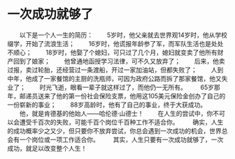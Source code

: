 # 一次成功就够了
　　以下是一个人一生的简历： 
　　5岁时，他父亲就去世界观14岁时，他从学校缀学，开始了流浪生活； 
　　16岁时，他谎报年龄参了军，而军队生活也是处处不顺心； 
　　18岁时，他娶了个媳妇，可只过了几个月，媳妇就变卖了他所有财产回到了娘家； 
　　他曾通地函授学习法律，可不久又放弃了； 
　　后来，他卖过报，卖过轮胎，还经营过一条渡船，开过一家加油站，但都失败了； 
　　人到中年，他成了一家餐馆的主厨的洗瓶师，可因为政府公路而拆了那家餐馆，他又失业了； 
　　时光飞逝，眼看一辈子就这样过了，而他仍一无所有。 
　　65岁那年，邮递员送来了他的第一份社会保险支票，他用这105美元保险金创办了自己的一份崭新的事业； 
　　88岁高龄时，他有了自己的事业，终于大获成功。 
　　他，就是肯德基的他始人——哈伦德·山德士！ 
　　在人生的尝试中，你不可以会遭受千百次的失败，可能千百个岗位千百种工作不适合你。 
　　确实，人生的成功概率少之又少，但只要你不放弃尝试，你总会遇到一次成功的机会，世界总会有一个岗位或一项工作适合你。 
　　其实，人生只要有一次成功就够了，一次成功，就足以改变整个人生！
 